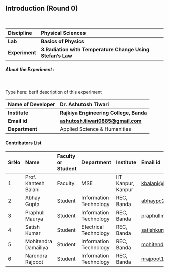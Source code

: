 ## Introduction (Round 0)


<br>

<b>Discipline | <b>Physical Sciences
:--|:--|
<b> Lab | <b> Basics of Physics
<b> Experiment|     <b> 3.Radiation with Temperature Change Using Stefan’s Law

<h5> About the Experiment : </h5> <br>

Type here: berif description of this experiment

<b>Name of Developer | <b> Dr. Ashutosh Tiwari
:--|:--|
<b> Institute | <b> Rajkiya Engineering College, Banda
<b> Email id|     <b> ashutosh.tiwari0885@gmail.com
<b> Department | Applied Science & Humanities

#### Contributors List

SrNo | Name | Faculty or Student | Department| Institute | Email id
:--|:--|:--|:--|:--|:--|
1 | Prof. Kantesh Balani | Faculty | MSE | IIT Kanpur, Kanpur | kbalani@iitk.ac.in
2 | Abhay Gupta | Student | Information Technology | REC, Banda |abhaypc26@gmail.com
3 | Praphull Maurya | Student | Information Technology | REC, Banda |praphullmaurya123@gmail.com
4 | Satish Kumar | Student | Electrical Technology | REC, Banda |satishkumar7991@gmail.com
5 | Mohitendra Damailiya | Student | Information Technology | REC, Banda |mohitendra.mpsd@gmail.com
6 | Narendra Rajpoot | Student | Information Technology | REC, Banda |nrajpoot1146@gmail.com


<br>

